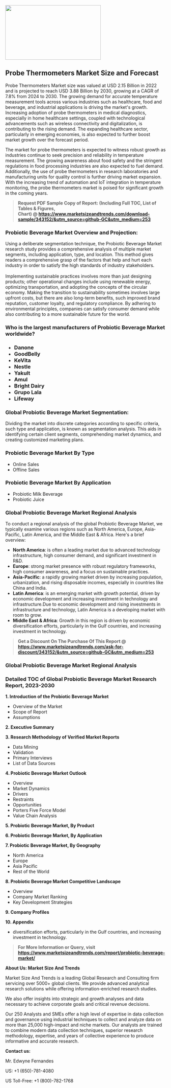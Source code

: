 <p><img class="alignnone size-medium wp-image-20088" src="https://ffe5etoiles.com/wp-content/uploads/2024/12/MST1-300x171.png" alt="" width="300" height="171" /></p><h2>Probe Thermometers Market Size and Forecast</h2><p>Probe Thermometers Market size was valued at USD 2.15 Billion in 2022 and is projected to reach USD 3.88 Billion by 2030, growing at a CAGR of 7.8% from 2024 to 2030. The growing demand for accurate temperature measurement tools across various industries such as healthcare, food and beverage, and industrial applications is driving the market's growth. Increasing adoption of probe thermometers in medical diagnostics, especially in home healthcare settings, coupled with technological advancements such as wireless connectivity and digitalization, is contributing to the rising demand. The expanding healthcare sector, particularly in emerging economies, is also expected to further boost market growth over the forecast period.</p><p>The market for probe thermometers is expected to witness robust growth as industries continue to seek precision and reliability in temperature measurement. The growing awareness about food safety and the stringent regulations in food processing industries are also expected to fuel demand. Additionally, the use of probe thermometers in research laboratories and manufacturing units for quality control is further driving market expansion. With the increasing trend of automation and IoT integration in temperature monitoring, the probe thermometers market is poised for significant growth in the coming years.</p></p><blockquote id="" class=""><strong>Request PDF Sample Copy of Report: (Including Full TOC, List of Tables &amp; Figures, Chart)&nbsp;@&nbsp;<strong><a href="https://www.marketsizeandtrends.com/download-sample/343152/&utm_source=github-GC&utm_medium=253" target="_blank">https://www.marketsizeandtrends.com/download-sample/343152/&utm_source=github-GC&utm_medium=253</a></strong></strong></blockquote><h3 id="" class="">Probiotic Beverage Market&nbsp;Overview and Projection:</h3><p id="" class="">Using a deliberate segmentation technique, the Probiotic Beverage Market research study provides a comprehensive analysis of multiple market segments, including application, type, and location. This method gives readers a comprehensive grasp of the factors that help and hurt each industry in order to satisfy the high standards of industry stakeholders. <br /> <br />Implementing sustainable practices involves more than just designing products; other operational changes include using renewable energy, optimizing transportation, and adopting the concepts of the circular economy. Making the transition to sustainability sometimes involves large upfront costs, but there are also long-term benefits, such improved brand reputation, customer loyalty, and regulatory compliance. By adhering to environmental principles, companies can satisfy consumer demand while also contributing to a more sustainable future for the world.</p><h3 id="" class="">Who is the largest manufacturers of&nbsp;Probiotic Beverage Market worldwide?</h3><h3 class=""><p><ul><li>Danone </li><li> GoodBelly </li><li> KeVita </li><li> Nestle </li><li> Yakult </li><li> Amul </li><li> Bright Dairy </li><li> Grupo Lala </li><li> Lifeway</li></ul></p></h3><h3 id="" class="">Global&nbsp;Probiotic Beverage Market Segmentation:</h3><p id="" class="">Dividing the market into discrete categories according to specific criteria, such type and application, is known as segmentation analysis. This aids in identifying certain client segments, comprehending market dynamics, and creating customized marketing plans.</p><h3 id="" class="">Probiotic Beverage Market&nbsp;By Type</h3><p><p><ul><li>Online Sales</li><li> Offline Sales</p></li></ul></p></p><h3 id="" class="">Probiotic Beverage Market&nbsp;By Application</h3><p class=""><p><ul><li>Probiotic Milk Beverage</li><li> Probiotic Juice</li></ul></p></p><h3 id="" class="">Global Probiotic Beverage Market Regional Analysis</h3><p id="" class="">To conduct a regional analysis of the global Probiotic Beverage Market, we typically examine various regions such as North America, Europe, Asia-Pacific, Latin America, and the Middle East &amp; Africa. Here's a brief overview:</p><ul><li><strong>North America</strong>: is often a leading market due to advanced technology infrastructure, high consumer demand, and significant investment in R&amp;D.</li><li><strong>Europe</strong>: strong market presence with robust regulatory frameworks, high consumer awareness, and a focus on sustainable practices.</li><li><strong>Asia-Pacific</strong>: a rapidly growing market driven by increasing population, urbanization, and rising disposable incomes, especially in countries like China and India.</li><li><strong>Latin America</strong>: is an emerging market with growth potential, driven by economic development and increasing investment in technology and infrastructure.Due to economic development and rising investments in infrastructure and technology, Latin America is a developing market with room to grow.</li><li><strong>Middle East &amp; Africa</strong>: Growth in this region is driven by economic diversification efforts, particularly in the Gulf countries, and increasing investment in technology.</li></ul><blockquote id="" class=""><strong>Get a Discount On The Purchase Of This Report @ <strong><a href="https://www.marketsizeandtrends.com/ask-for-discount/343152/&utm_source=github-GC&utm_medium=253" target="_blank">https://www.marketsizeandtrends.com/ask-for-discount/343152/&utm_source=github-GC&utm_medium=253</a></strong></strong></blockquote><h3 id="" class="">Global Probiotic Beverage Market Regional Analysis</h3><h3 id="" class="">Detailed TOC of Global Probiotic Beverage Market Research Report, 2023-2030</h3><p id="" class=""><strong>1. Introduction of the Probiotic Beverage Market</strong></p><ul><li>Overview of the Market</li><li>Scope of Report</li><li>Assumptions</li></ul><p id="" class=""><strong>2. Executive Summary</strong></p><p id="" class=""><strong>3. Research Methodology of Verified Market Reports</strong></p><ul><li>Data Mining</li><li>Validation</li><li>Primary Interviews</li><li>List of Data Sources</li></ul><p id="" class=""><strong>4. Probiotic Beverage Market Outlook</strong></p><ul><li>Overview</li><li>Market Dynamics</li><li>Drivers</li><li>Restraints</li><li>Opportunities</li><li>Porters Five Force Model</li><li>Value Chain Analysis</li></ul><p id="" class=""><strong>5. Probiotic Beverage Market, By Product</strong></p><p id="" class=""><strong>6. Probiotic Beverage Market, By Application</strong></p><p id="" class=""><strong>7. Probiotic Beverage Market, By Geography</strong></p><ul><li>North America</li><li>Europe</li><li>Asia Pacific</li><li>Rest of the World</li></ul><p id="" class=""><strong>8. Probiotic Beverage Market Competitive Landscape</strong></p><ul><li>Overview</li><li>Company Market Ranking</li><li>Key Development Strategies</li></ul><p id="" class=""><strong>9. Company Profiles</strong></p><p id="" class=""><strong>10. Appendix</strong></p><ul><li>diversification efforts, particularly in the Gulf countries, and increasing investment in technology.</li></ul><blockquote id="" class=""><strong>For More Information or Query, visit <strong><strong><a href="https://www.marketsizeandtrends.com/report/probiotic-beverage-market/" target="_blank">https://www.marketsizeandtrends.com/report/probiotic-beverage-market/</a></strong></strong></strong></blockquote><p id="" class=""><strong>About Us: Market Size And Trends</strong></p><p id="" class="">Market Size And Trends is a leading Global Research and Consulting firm servicing over 5000+ global clients. We provide advanced analytical research solutions while offering information-enriched research studies.</p><p id="" class="">We also offer insights into strategic and growth analyses and data necessary to achieve corporate goals and critical revenue decisions.</p><p id="" class="">Our 250 Analysts and SMEs offer a high level of expertise in data collection and governance using industrial techniques to collect and analyze data on more than 25,000 high-impact and niche markets. Our analysts are trained to combine modern data collection techniques, superior research methodology, expertise, and years of collective experience to produce informative and accurate research.</p><p id="" class=""><strong>Contact us:</strong></p><p id="" class="">Mr. Edwyne Fernandes</p><p id="" class="">US: +1 (650)-781-4080</p><p id="" class="">US Toll-Free: +1 (800)-782-1768</p>
